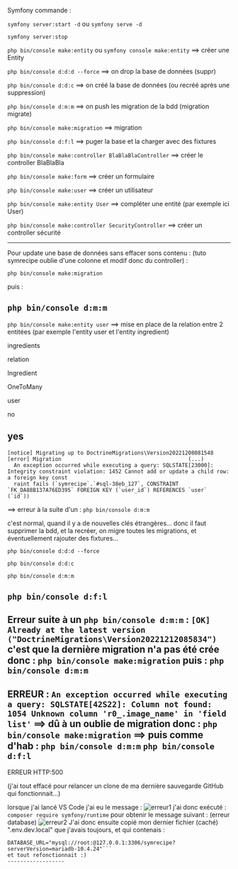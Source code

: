 Symfony commande :

```symfony server:start -d``` ou ```symfony serve -d```

```symfony server:stop```

```php bin/console make:entity``` ou ```symfony console make:entity```
==> créer une Entity

```php bin/console d:d:d --force```
==> on drop la base de données (suppr)

```php bin/console d:d:c```
==> on créé la base de données (ou recréé après une suppression)

```php bin/console d:m:m```
==> on push les migration de la bdd (migration migrate)

```php bin/console make:migration```
==> migration

```php bin/console d:f:l```
==> puger la base et la charger avec des fixtures

```php bin/console make:controller BlaBlaBlaController```
==> créer le controller BlaBlaBla

```php bin/console make:form```
==> créer un formulaire

```php bin/console make:user```
==> créer un utilisateur

```php bin/console make:entity User```
==> compléter une entité (par exemple ici User)

```php bin/console make:controller SecurityController```
==> créer un controller sécurité



---------
Pour update une base de données sans effacer sons contenu : (tuto symrecipe oublie d'une colonne et modif donc du controller) :

```php bin/console make:migration```

puis :

```php bin/console d:m:m```
---------

```php bin/console make:entity user```
==> mise en place de la relation entre 2 entitées (par exemple l'entity user et l'entity ingredient)

ingredients

relation

Ingredient

OneToMany

user

no

yes
-----------
``` 
[notice] Migrating up to DoctrineMigrations\Version20221208081548
[error] Migration                                        (...)                                         
  An exception occurred while executing a query: SQLSTATE[23000]: Integrity constraint violation: 1452 Cannot add or update a child row: a foreign key const  
  raint fails (`symrecipe`.`#sql-38eb_127`, CONSTRAINT `FK_DA88B137A76ED395` FOREIGN KEY (`user_id`) REFERENCES `user` (`id`))
```

==> erreur à la suite d'un :
```php bin/console d:m:m```

c'est normal, quand il y a de nouvelles clés étrangères... donc il faut supprimer la bdd, et la recréer, on migre toutes les migrations, et éventuellement rajouter des fixtures...

```php bin/console d:d:d --force```

```php bin/console d:d:c```

```php bin/console d:m:m```

```php bin/console d:f:l```
------------

Erreur suite à un ```php bin/console d:m:m``` :
```[OK] Already at the latest version ("DoctrineMigrations\Version20221212085834")```
c'est que la dernière migration n'a pas été crée donc :
```php bin/console make:migration```
puis :
```php bin/console d:m:m```
-----------

ERREUR : 
```An exception occurred while executing a query: SQLSTATE[42S22]: Column not found: 1054 Unknown column 'r0_.image_name' in 'field list'```
==> dû à un oublie de migration donc :
```php bin/console make:migration```
==> puis comme d'hab :
```php bin/console d:m:m```
```php bin/console d:f:l```
-----------

ERREUR HTTP:500

(j'ai tout effacé pour relancer un clone de ma dernière sauvegarde GitHub qui fonctionnait...)

lorsque j'ai lancé VS Code j'ai eu le message :
![erreur1](https://github.com/CodePit84/Aide/blob/main/Symfony/img/erreur1.png)
j'ai donc exécuté :
```composer require symfony/runtime```
pour obtenir le message suivant : (erreur database)
![erreur2](https://github.com/CodePit84/Aide/blob/main/Symfony/img/erreur2.png)
J'ai donc ensuite copié mon dernier fichier (caché) ".env.dev.local" que j'avais toujours, et qui contenais :
```# DATABASE_URL="mysql://root:@127.0.0.1:3306/symrecipe?serverVersion=8"
DATABASE_URL="mysql://root:@127.0.0.1:3306/symrecipe?serverVersion=mariadb-10.4.24"```
et tout refonctionnait :)
------------------
